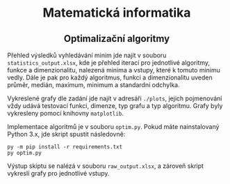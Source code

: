 <div align="center">

# Matematická informatika
## Optimalizační algoritmy
</div>

Přehled výsledků vyhledávání minim jde najít v souboru `statistics_output.xlsx`,
kde je přehled iterací pro jednotlivé algoritmy, funkce a dimenzionalitu,
nalezená minima a vstupy, které k tomuto minimu vedly. Dále je pak pro
každý algoritmus, funkci a dimenzionalitu uveden průměr, medián, maximum,
minimum a standardní odchylka.

Vykreslené grafy dle zadání jde najít v adresáři `./plots`, jejich pojmenování
vždy udává testovací funkci, dimenze, typ grafu a typ algoritmu. Grafy byly
vykresleny pomocí knihovny `matplotlib`.

Implementace algoritmů je v souboru `optim.py`. Pokud máte nainstalovaný
Python 3.x, jde skript spustit následovně:

```
py -m pip install -r requirements.txt
py optim.py
```

Výstup skiptu se nalézá v souboru `raw_output.xlsx`, a zároveň skript vykreslí
grafy pro jednotlivé vstupy.
